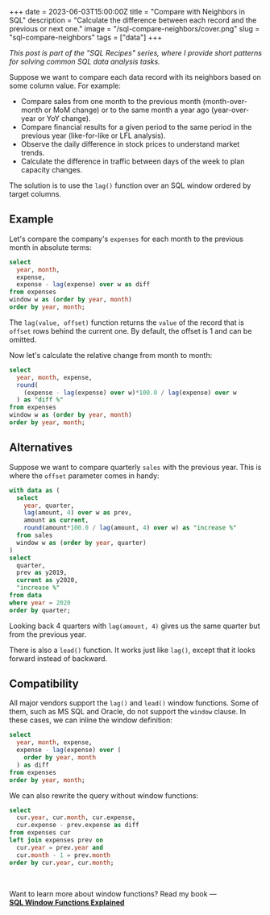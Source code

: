 +++
date = 2023-06-03T15:00:00Z
title = "Compare with Neighbors in SQL"
description = "Calculate the difference between each record and the previous or next one."
image = "/sql-compare-neighbors/cover.png"
slug = "sql-compare-neighbors"
tags = ["data"]
+++

_This post is part of the "SQL Recipes" series, where I provide short patterns for solving common SQL data analysis tasks._

Suppose we want to compare each data record with its neighbors based on some column value. For example:

-   Compare sales from one month to the previous month (month-over-month or MoM change) or to the same month a year ago (year-over-year or YoY change).
-   Compare financial results for a given period to the same period in the previous year (like-for-like or LFL analysis).
-   Observe the daily difference in stock prices to understand market trends.
-   Calculate the difference in traffic between days of the week to plan capacity changes.

The solution is to use the `lag()` function over an SQL window ordered by target columns.

## Example

Let's compare the company's `expenses` for each month to the previous month in absolute terms:

```sql
select
  year, month,
  expense,
  expense - lag(expense) over w as diff
from expenses
window w as (order by year, month)
order by year, month;
```

The `lag(value, offset)` function returns the `value` of the record that is `offset` rows behind the current one. By default, the offset is 1 and can be omitted.

Now let's calculate the relative change from month to month:

```sql
select
  year, month, expense,
  round(
    (expense - lag(expense) over w)*100.0 / lag(expense) over w
  ) as "diff %"
from expenses
window w as (order by year, month)
order by year, month;
```

## Alternatives

Suppose we want to compare quarterly `sales` with the previous year. This is where the `offset` parameter comes in handy:

```sql
with data as (
  select
    year, quarter,
    lag(amount, 4) over w as prev,
    amount as current,
    round(amount*100.0 / lag(amount, 4) over w) as "increase %"
  from sales
  window w as (order by year, quarter)
)
select
  quarter,
  prev as y2019,
  current as y2020,
  "increase %"
from data
where year = 2020
order by quarter;
```

Looking back 4 quarters with `lag(amount, 4)` gives us the same quarter but from the previous year.

There is also a `lead()` function. It works just like `lag()`, except that it looks forward instead of backward.

## Compatibility

All major vendors support the `lag()` and `lead()` window functions. Some of them, such as MS SQL and Oracle, do not support the `window` clause. In these cases, we can inline the window definition:

```sql
select
  year, month, expense,
  expense - lag(expense) over (
    order by year, month
  ) as diff
from expenses
order by year, month;
```

We can also rewrite the query without window functions:

```sql
select
  cur.year, cur.month, cur.expense,
  cur.expense - prev.expense as diff
from expenses cur
left join expenses prev on
  cur.year = prev.year and
  cur.month - 1 = prev.month
order by cur.year, cur.month;
```

<br>

Want to learn more about window functions? Read my book — [**SQL Window Functions Explained**](/sql-window-functions-book/)

<sqlime-db name="employees" path="data.sql"></sqlime-db>
<sqlime-examples db="employees" selector="div.highlight" editable></sqlime-examples>

<script src="/assets/sqlime/sqlite3.js"></script>
<script src="/assets/sqlime/sqlime-db.js"></script>
<script src="/assets/sqlime/sqlime-examples.js"></script>
